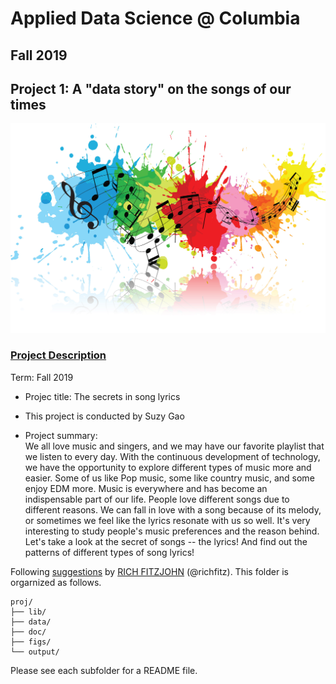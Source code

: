 # Applied Data Science @ Columbia
## Fall 2019
## Project 1: A "data story" on the songs of our times

<img src="figs/music.jpg" width="600">

### [Project Description](doc/)

Term: Fall 2019

+ Projec title: The secrets in song lyrics
+ This project is conducted by Suzy Gao

+ Project summary:<br>
We all love music and singers, and we may have our favorite playlist that we listen to every day. With the continuous development of technology, we have the opportunity to explore different types of music more and easier. Some of us like Pop music, some like country music, and some enjoy EDM more. Music is everywhere and has become an indispensable part of our life. People love different songs due to different reasons. We can fall in love with a song because of its melody, or sometimes we feel like the lyrics resonate with us so well. It's very interesting to study people's music preferences and the reason behind. Let's take a look at the secret of songs -- the lyrics! And find out the patterns of different types of song lyrics!

Following [suggestions](http://nicercode.github.io/blog/2013-04-05-projects/) by [RICH FITZJOHN](http://nicercode.github.io/about/#Team) (@richfitz). This folder is orgarnized as follows.

```
proj/
├── lib/
├── data/
├── doc/
├── figs/
└── output/
```

Please see each subfolder for a README file.
